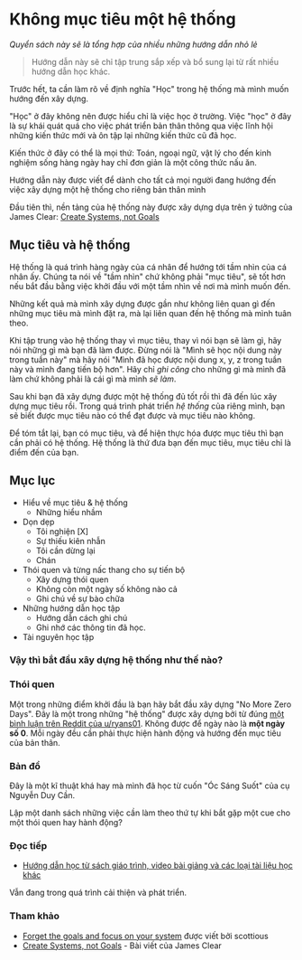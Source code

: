 # Không mục tiêu một hệ thống

_Quyển sách này sẽ là tổng hợp của nhiều những hướng dẫn nhỏ lẻ_

> Hướng dẫn này sẽ chỉ tập trung sắp xếp và bổ sung lại từ rất nhiều hướng dẫn học khác.

Trước hết, ta cần làm rõ về định nghĩa "Học" trong hệ thống mà mình muốn hướng đến xây dựng.

"Học" ở đây không nên được hiểu chỉ là việc học ở trường. Việc "học" ở đây là sự khái quát quá cho việc phát triển bản thân thông qua việc lĩnh hội những kiến thức mới và ôn tập lại những kiến thức cũ đã học. 

Kiến thức ở đây có thể là mọi thứ: Toán, ngoại ngữ, vật lý cho đến kinh nghiệm sống hàng ngày hay chỉ đơn giản là một công thức nấu ăn.

Hướng dẫn này được viết để dành cho tất cả mọi người đang hướng đến việc xây dựng một hệ thống cho riêng bản thân mình

Đầu tiên thì, nền tảng của hệ thống này được xây dựng dựa trên ý tưởng của James Clear: [Create Systems, not Goals](https://jamesclear.com/goals-systems)

## Mục tiêu và hệ thống

Hệ thống là quá trình hàng ngày của cá nhân để hướng tới tầm nhìn của cá nhân ấy. Chúng ta nói về "tầm nhìn" chứ không phải "mục tiêu", sẽ tốt hơn nếu bắt đầu bằng việc khởi đầu với một tầm nhìn về nơi mà mình muốn đến.

Những kết quả mà mình xây dựng được gần như không liên quan gì đến những mục tiêu mà mình đặt ra, mà lại liên quan đến hệ thống mà mình tuân theo.

Khi tập trung vào hệ thống thay vì mục tiêu, thay vì nói bạn sẽ làm gì, hãy nói những gì mà bạn đã làm được. Đừng nói là "Mình sẽ học nội dung này trong tuần này" mà hãy nói "Mình đã học được nội dung x, y, z trong tuần này và mình đang tiến bộ hơn". Hãy chỉ _ghi công_ cho những gì mà mình đã làm chứ không phải là cái gì mà mình _sẽ làm_. 

Sau khi bạn đã xây dựng được một hệ thống đủ tốt rồi thì đã đến lúc xây dựng mục tiêu rồi. Trong quá trình phát triển *hệ thống* của riêng mình, bạn sẽ biết được mục tiêu nào có thể đạt được và mục tiêu nào không.

Để tóm tắt lại, bạn có mục tiêu, và để hiện thực hóa được mục tiêu thì bạn cần phải có hệ thống. Hệ thống là thứ đưa bạn đến mục tiêu, mục tiêu chỉ là điểm đến của bạn.

## Mục lục
- Hiểu về mục tiêu & hệ thống
	- Những hiểu nhầm
- Dọn dẹp
	- Tôi nghiện [X]
	- Sự thiếu kiên nhẫn
	- Tôi cần dừng lại
	- Chán
- Thói quen và từng nấc thang cho sự tiến bộ
	- Xây dựng thói quen
	- Không còn một ngày số không nào cả
	- Ghi chú về sự bào chữa
- Những hướng dẫn học tập
	- Hướng dẫn cách ghi chú
	- Ghi nhớ các thông tin đã học.
- Tài nguyên học tập

### Vậy thì bắt đầu xây dựng hệ thống như thế nào?

### Thói quen

Một trong những điểm khởi đầu là bạn hãy bắt đầu xây dựng "No More Zero Days". Đây là một trong những "hệ thống" được xây dựng bởi từ đúng [một bình luận trên Reddit của u/ryans01](https://old.reddit.com/r/getdisciplined/comments/1q96b5/deleted_by_user/cdah4af/). Không được để ngày nào là **một ngày số 0**. Mỗi ngày đều cần phải thực hiện hành động và hướng đến mục tiêu của bản thân.

### Bản đồ

Đây là một kĩ thuật khá hay mà mình đã học từ cuốn "Óc Sáng Suốt" của cụ Nguyễn Duy Cần.

Lập một danh sách những việc cần làm theo thứ tự khi bắt gặp một cue cho một thói quen hay hành động?

### Đọc tiếp
- [Hướng dẫn học từ sách giáo trình, video bài giảng và các loại tài liệu học khác](bai-dang/cach-minh-hoc-tu.md)

Vẫn đang trong quá trình cải thiện và phát triển.

### Tham khảo

<!-- Để nguồn cho các tài nguyên tham khảo ở mục này. Hãy dịch toàn bộ các phần ở trên về Tiếng Việt để đảm bảo nó dễ đọc nhất có thể. -->

- [Forget the goals and focus on your system](https://old.reddit.com/r/getdisciplined/comments/1vmguo/forget_the_goals_and_focus_on_your_system/) được viết bởi scottious
- [Create Systems, not Goals](https://jamesclear.com/goals-systems) - Bài viết của James Clear
